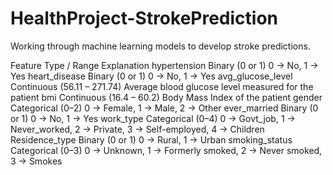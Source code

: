 # HealthProject-StrokePrediction

Working through machine learning models to develop stroke predictions.

Feature	Type / Range	Explanation
hypertension	Binary (0 or 1)	0 → No, 1 → Yes
heart_disease	Binary (0 or 1)	0 → No, 1 → Yes
avg_glucose_level	Continuous (56.11 – 271.74)	Average blood glucose level measured for the patient
bmi	Continuous (16.4 – 60.2)	Body Mass Index of the patient
gender	Categorical (0–2)	0 → Female, 1 → Male, 2 → Other
ever_married	Binary (0 or 1)	0 → No, 1 → Yes
work_type	Categorical (0–4)	0 → Govt_job, 1 → Never_worked, 2 → Private, 3 → Self-employed, 4 → Children
Residence_type	Binary (0 or 1)	0 → Rural, 1 → Urban
smoking_status	Categorical (0–3)	0 → Unknown, 1 → Formerly smoked, 2 → Never smoked, 3 → Smokes
